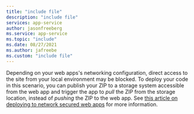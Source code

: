 ```yaml
---
title: "include file"
description: "include file"
services: app-service
author: jasonfreeberg
ms.service: app-service
ms.topic: "include"
ms.date: 08/27/2021
ms.author: jafreebe
ms.custom: "include file"
---
```



Depending on your web apps's networking configuration, direct access to the site from your local environment may be blocked. To deploy your code in this scenario, you can publish your ZIP to a storage system accessible from the web app and trigger the app to *pull* the ZIP from the storage location, instead of *pushing* the ZIP to the web app. See [this article on deploying to network secured web apps](https://azure.github.io/AppService/2021/03/01/deploying-to-network-secured-sites-2.html) for more information. 
